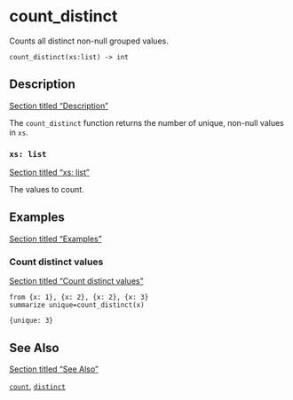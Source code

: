 # count_distinct

Counts all distinct non-null grouped values.

```tql
count_distinct(xs:list) -> int
```

## Description

[Section titled “Description”](#description)

The `count_distinct` function returns the number of unique, non-null values in `xs`.

### `xs: list`

[Section titled “xs: list”](#xs-list)

The values to count.

## Examples

[Section titled “Examples”](#examples)

### Count distinct values

[Section titled “Count distinct values”](#count-distinct-values)

```tql
from {x: 1}, {x: 2}, {x: 2}, {x: 3}
summarize unique=count_distinct(x)
```

```tql
{unique: 3}
```

## See Also

[Section titled “See Also”](#see-also)

[`count`](/reference/functions/count), [`distinct`](/reference/functions/distinct)